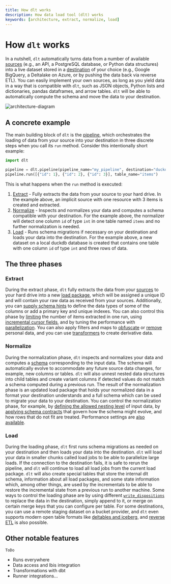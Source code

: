 ```yaml
---
title: How dlt works
description: How data load tool (dlt) works
keywords: [architecture, extract, normalize, load]
---
```


# How `dlt` works

In a nutshell, `dlt` automatically turns data from a number of available [sources](../../general-usage/source) (e.g., an API, a PostgreSQL database, or Python data structures) into a live dataset stored in a [destination](../../general-usage/destination) of your choice (e.g., Google BigQuery, a Deltalake on Azure, or by pushing the data back via reverse ETL). You can easily implement your own sources, as long as you yield data in a way that is compatible with `dlt`, such as JSON objects, Python lists and dictionaries, pandas dataframes, and arrow tables. `dlt` will be able to automatically compute the schema and move the data to your destination.

![architecture-diagram](/img/dlt-onepager.png)

## A concrete example

The main building block of `dlt` is the [pipeline](../../general-usage/glossary.md#pipeline), which orchestrates the loading of data from your source into your destination in three discrete steps when you call its `run` method. Consider this intentionally short example:

```py
import dlt

pipeline = dlt.pipeline(pipeline_name="my_pipeline", destination="duckdb")
pipeline.run([{"id": 1}, {"id": 2}, {"id": 3}], table_name="items")
```

This is what happens when the `run` method is executed:

1. [Extract](how-dlt-works.md#extract) - Fully extracts the data from your source to your hard drive. In the example above, an implicit source with one resource with 3 items is created and extracted.
2. [Normalize](how-dlt-works.md#normalize) - Inspects and normalizes your data and computes a schema compatible with your destination. For the example above, the normalizer will detect one column `id` of type `int` in one table named `items` and no further normalization is needed.
3. [Load](how-dlt-works#load) - Runs schema migrations if necessary on your destination and loads your data into the destination. For the example above, a new dataset on a local duckdb database is created that contains one table with one column `id` of type `int` and three rows of data.

## The three phases

### Extract

During the extract phase, `dlt` fully extracts the data from your [sources](../../general-usage/source) to your hard drive into a new [load package](../../general-usage/destination-tables#load-packages-and-load-ids), which will be assigned a unique ID and will contain your raw data as received from your sources. Additionally, you can [supply schema hints](../../general-usage/source#define-schema) to define the data types of some of the columns or add a primary key and unique indexes. You can also control this phase by [limiting](../../general-usage/resource#sample-from-large-data) the number of items extracted in one run, using [incremental cursor fields](../../general-usage/incremental-loading#incremental-loading-with-a-cursor-field), and by tuning the performance with [parallelization](../../reference/performance#extract). You can also apply filters and maps to [obfuscate](../../general-usage/customising-pipelines/pseudonymizing_columns) or [remove](../../general-usage/customising-pipelines/removing_columns) personal data, and you can use [transformers](../../examples/transformers) to create derivative data.

### Normalize

During the normalization phase, `dlt` inspects and normalizes your data and computes a [schema](../../general-usage/schema) corresponding to the input data. The schema will automatically evolve to accommodate any future source data changes, for example, new columns or tables. `dlt` will also unnest nested data structures into child tables and create variant columns if detected values do not match a schema computed during a previous run. The result of the normalization phase is an updated load package that holds your normalized data in a format your destination understands and a full schema which can be used to migrate your data to your destination. You can control the normalization phase, for example, by [defining the allowed nesting level](../../general-usage/source#reduce-the-nesting-level-of-generated-tables) of input data, by [applying schema contracts](../../general-usage/schema-contracts) that govern how the schema might evolve, and how rows that do not fit are treated. Performance settings are [also available](../../reference/performance#normalize).

### Load

During the loading phase, `dlt` first runs schema migrations as needed on your destination and then loads your data into the destination. `dlt` will load your data in smaller chunks called load jobs to be able to parallelize large loads. If the connection to the destination fails, it is safe to rerun the pipeline, and `dlt` will continue to load all load jobs from the current load package. `dlt` will also create special tables that store the internal dlt schema, information about all load packages, and some state information which, among other things, are used by the incrementals to be able to restore the incremental state from a previous run to another machine. Some ways to control the loading phase are by using different [`write_dispositions`](../../general-usage/incremental-loading#choosing-a-write-disposition) to replace the data in the destination, simply append to it, or merge on certain merge keys that you can configure per table. For some destinations, you can use a remote staging dataset on a bucket provider, and `dlt` even supports modern open table formats like [deltables and iceberg](../../dlt-ecosystem/destinations/delta-iceberg), and [reverse ETL](../../dlt-ecosystem/destinations/destination) is also possible.

## Other notable features

`ToDo`

* Runs everywhere
* Data access and Ibis integration
* Transformations with dbt
* Runner integrations...

